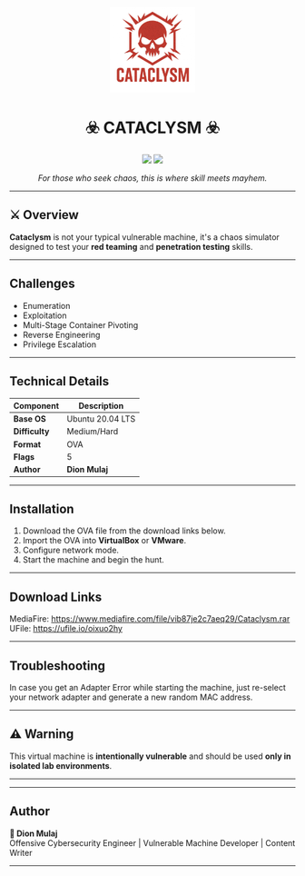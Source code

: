 <p align="center">
  <img src="cataclysm.png" alt="Cataclysm" width="150"/>
</p>

<h1 align="center">☣️ CATACLYSM ☣️</h1>
<p align="center">
  <img src="https://img.shields.io/badge/Difficulty-Medium/Hard-critical?style=for-the-badge&logo=hackaday&logoColor=white" />
  <img src="https://img.shields.io/badge/Type-Vulnerable%20Machine-red?style=for-the-badge&logo=linux" />
</p>

<p align="center">
  <em>For those who seek chaos, this is where skill meets mayhem.</em>
</p>

---

## ⚔️ Overview

**Cataclysm** is not your typical vulnerable machine, it's a chaos simulator designed to test your **red teaming** and **penetration testing** skills.

---

## Challenges

- Enumeration
- Exploitation
- Multi-Stage Container Pivoting
- Reverse Engineering
- Privilege Escalation

---

## Technical Details

| Component | Description |
|------------|-------------|
| **Base OS** | Ubuntu 20.04 LTS |
| **Difficulty** | Medium/Hard |
| **Format** | OVA |
| **Flags** | 5  |
| **Author** | **Dion Mulaj** |

---

## Installation

1. Download the OVA file from the download links below.
2. Import the OVA into **VirtualBox** or **VMware**.  
3. Configure network mode.  
4. Start the machine and begin the hunt.

---

## Download Links
MediaFire: https://www.mediafire.com/file/vib87je2c7aeq29/Cataclysm.rar <br>
UFile: https://ufile.io/oixuo2hy

---

## Troubleshooting

In case you get an Adapter Error while starting the machine, just re-select your network adapter and generate a new random MAC address.

---

## ⚠️ Warning
 
This virtual machine is **intentionally vulnerable** and should be used **only in isolated lab environments**.  

---


---

## Author

**👤 Dion Mulaj**  
Offensive Cybersecurity Engineer | Vulnerable Machine Developer | Content Writer 

---

